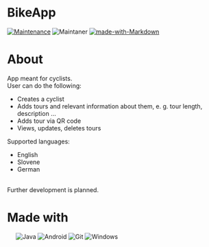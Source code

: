 # BikeApp
[![Maintenance](https://img.shields.io/badge/Maintained%3F-yes-green.svg)](https://GitHub.com/Naereen/StrapDown.js/graphs/commit-activity)
![Maintaner](https://img.shields.io/badge/Maintainer-david_slatinek-blue)
[![made-with-Markdown](https://img.shields.io/badge/Made%20with-Markdown-1f425f.svg)](http://commonmark.org)

# About
App meant for cyclists.
<br>
User can do the following:
  <ul>
  <li>Creates a cyclist</li>
  <li>Adds tours and relevant information about them, e. g. tour length, description ...</li>
  <li>Adds tour via QR code</li>
  <li>Views, updates, deletes tours</li>
  </ul>
  
Supported languages:
  <ul>
    <li>English</li>
    <li>Slovene</li>
    <li>German</li>
  </ul>
<br>
Further development is planned.

# Made with
<div style="padding-left: 20px">
  <img alt="Java" src="https://img.shields.io/badge/java-%23ED8B00.svg?&style=for-the-badge&logo=java&logoColor=white"/>
  <img alt="Android" src="https://img.shields.io/badge/Android-3DDC84?style=for-the-badge&logo=android&logoColor=white" />
  <img alt="Git" src="https://img.shields.io/badge/git%20-%23F05033.svg?&style=for-the-badge&logo=git&logoColor=white"/>
  <img alt="Windows" src="https://img.shields.io/badge/Windows-0078D6?style=for-the-badge&logo=windows&logoColor=white" />
</div>

